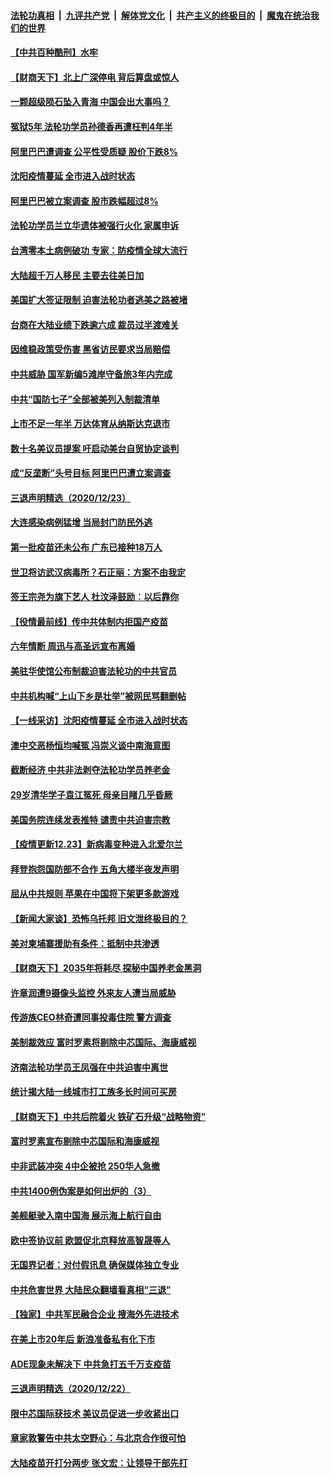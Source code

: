 ####  [法轮功真相](../../../../basic/blob/master/README.md?t=12250531) &nbsp;|&nbsp; [九评共产党](../../../../9ping.md/blob/master/README.md?t=12250531) &nbsp;|&nbsp; [解体党文化](../../../../jtdwh.md/blob/master/README.md?t=12250531)  &nbsp;|&nbsp; [共产主义的终极目的](../../../../gczydzjmd.md/blob/master/README.md?t=12250531) &nbsp;|&nbsp; [魔鬼在统治我们的世界](../../../../mgztzwmdsj.md/blob/master/README.md?t=12250531) 

#### [【中共百种酷刑】水牢](../pages/nsc413/n12643414.md?t=12250531) 

#### [【财商天下】北上广深停电 背后算盘或惊人](../pages/nsc413/n12643382.md?t=12250531) 

#### [一颗超级陨石坠入青海 中国会出大事吗？](../pages/nsc413/n12643078.md?t=12250531) 

#### [冤狱5年 法轮功学员孙德香再遭枉判4年半](../pages/nsc413/n12640696.md?t=12250531) 

#### [阿里巴巴遭调查 公平性受质疑 股价下跌8%](../pages/nsc413/n12642484.md?t=12250531) 

#### [沈阳疫情蔓延 全市进入战时状态](../pages/nsc413/n12642946.md?t=12250531) 

#### [阿里巴巴被立案调查 股市跌幅超过8%](../pages/nsc413/n12642522.md?t=12250531) 

#### [法轮功学员兰立华遗体被强行火化 家属申诉](../pages/nsc413/n12639989.md?t=12250531) 

#### [台湾零本土病例破功 专家：防疫情全球大流行](../pages/nsc413/n12642322.md?t=12250531) 

#### [大陆超千万人移民 主要去往美日加](../pages/nsc413/n12642509.md?t=12250531) 

#### [美国扩大签证限制 迫害法轮功者逃美之路被堵](../pages/nsc413/n12641094.md?t=12250531) 

#### [台商在大陆业绩下跌逾六成 裁员过半渡难关](../pages/nsc413/n12641713.md?t=12250531) 

#### [因维稳政策受伤害 黑省访民要求当局赔偿](../pages/nsc413/n12642333.md?t=12250531) 

#### [中共威胁 国军新编5滩岸守备旅3年内完成](../pages/nsc413/n12642130.md?t=12250531) 


#### [中共“国防七子”全部被美列入制裁清单](../pages/nsc413/n12641954.md?t=12250531) 

#### [上市不足一年半 万达体育从纳斯达克退市](../pages/nsc413/n12641402.md?t=12250531) 

#### [数十名美议员提案 吁启动美台自贸协定谈判](../pages/nsc413/n12641624.md?t=12250531) 

#### [成“反垄断”头号目标 阿里巴巴遭立案调查](../pages/nsc413/n12641649.md?t=12250531) 

#### [三退声明精选（2020/12/23）](../pages/nsc413/n12641663.md?t=12250531) 

#### [大连感染病例猛增 当局封门防民外逃](../pages/nsc413/n12641492.md?t=12250531) 

#### [第一批疫苗还未公布 广东已接种18万人](../pages/nsc413/n12641465.md?t=12250531) 

#### [世卫将访武汉病毒所？石正丽：方案不由我定](../pages/nsc413/n12641344.md?t=12250531) 

#### [签王宗尧为旗下艺人 杜汶泽鼓励︰以后靠你](../pages/nsc413/n12641062.md?t=12250531) 

#### [【役情最前线】传中共体制内拒国产疫苗](../pages/nsc413/n12640870.md?t=12250531) 

#### [六年情断 周迅与高圣远宣布离婚](../pages/nsc413/n12640869.md?t=12250531) 

#### [美驻华使馆公布制裁迫害法轮功的中共官员](../pages/nsc413/n12641101.md?t=12250531) 

#### [中共机构喊“上山下乡是壮举”被网民骂翻删帖](../pages/nsc413/n12641103.md?t=12250531) 

#### [【一线采访】沈阳疫情蔓延 全市进入战时状态](../pages/nsc413/n12640905.md?t=12250531) 

#### [澳中交恶杨恒均喊冤 冯崇义谈中南海意图](../pages/nsc413/n12640687.md?t=12250531) 

#### [截断经济 中共非法剥夺法轮功学员养老金](../pages/nsc413/n12640201.md?t=12250531) 

#### [29岁清华学子袁江冤死 母亲目睹几乎昏厥](../pages/nsc413/n12640938.md?t=12250531) 

#### [美国务院连续发表推特 谴责中共迫害宗教](../pages/nsc413/n12640836.md?t=12250531) 

#### [【疫情更新12.23】新病毒变种进入北爱尔兰](../pages/nsc413/n12640367.md?t=12250531) 

#### [拜登抱怨国防部不合作 五角大楼半夜发声明](../pages/nsc413/n12640816.md?t=12250531) 

#### [屈从中共规则 苹果在中国将下架更多款游戏](../pages/nsc413/n12640767.md?t=12250531) 

#### [【新闻大家谈】恐怖乌托邦 旧文泄终极目的？](../pages/nsc413/n12640761.md?t=12250531) 

#### [美对柬埔寨援助有条件：抵制中共渗透](../pages/nsc413/n12640721.md?t=12250531) 

#### [【财商天下】2035年将耗尽 探秘中国养老金黑洞](../pages/nsc413/n12640679.md?t=12250531) 

#### [许章润遭9摄像头监控 外来友人遭当局威胁](../pages/nsc413/n12640644.md?t=12250531) 

#### [传游族CEO林奇遭同事投毒住院 警方调查](../pages/nsc413/n12640589.md?t=12250531) 

#### [美制裁效应 富时罗素将剔除中芯国际、海康威视](../pages/nsc413/n12640312.md?t=12250531) 

#### [济南法轮功学员王凤强在中共迫害中离世](../pages/nsc413/n12639999.md?t=12250531) 

#### [统计揭大陆一线城市打工族多长时间可买房](../pages/nsc413/n12639869.md?t=12250531) 

#### [【财商天下】中共后院着火 铁矿石升级“战略物资”](../pages/nsc413/n12637943.md?t=12250531) 

#### [富时罗素宣布剔除中芯国际和海康威视](../pages/nsc413/n12639391.md?t=12250531) 

#### [中非武装冲突 4中企被抢 250华人急撤](../pages/nsc413/n12640034.md?t=12250531) 

#### [中共1400例伪案是如何出炉的（3）](../pages/nsc413/n12638368.md?t=12250531) 

#### [美舰艇驶入南中国海 展示海上航行自由](../pages/nsc413/n12639742.md?t=12250531) 

#### [欧中签协议前 欧盟促北京释放高智晟等人](../pages/nsc413/n12639726.md?t=12250531) 

#### [无国界记者：对付假讯息 确保媒体独立专业](../pages/nsc413/n12639208.md?t=12250531) 


#### [中共危害世界 大陆民众翻墙看真相“三退”](../pages/nsc413/n12637823.md?t=12250531) 

#### [【独家】中共军民融合企业 搜海外先进技术](../pages/nsc413/n12636952.md?t=12250531) 

#### [在美上市20年后 新浪准备私有化下市](../pages/nsc413/n12639023.md?t=12250531) 

#### [ADE现象未解决下 中共急打五千万支疫苗](../pages/nsc413/n12639146.md?t=12250531) 

#### [三退声明精选（2020/12/22）](../pages/nsc413/n12639188.md?t=12250531) 

#### [限中芯国际获技术 美议员促进一步收紧出口](../pages/nsc413/n12638885.md?t=12250531) 

#### [章家敦警告中共太空野心：与北京合作很可怕](../pages/nsc413/n12638937.md?t=12250531) 

#### [大陆疫苗开打分两步 张文宏：让领导干部先打](../pages/nsc413/n12638349.md?t=12250531) 


